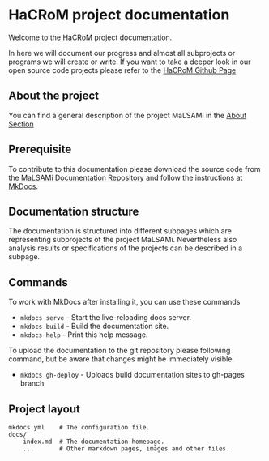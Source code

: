 # HaCRoM project documentation


Welcome to the HaCRoM project documentation.

In here we will document our progress and almost all subprojects or programs
we will create or write.
If you want to take a deeper look in our open source code projects please refer to the [HaCRoM Github Page](https://github.com/hacrom)

## About the project

You can find a general description of the project MaLSAMi in the [About Section](https://malsami.github.io/documentation/about/)

## Prerequisite

To contribute to this documentation please download the source code from the [MaLSAMi Documentation Repository]()
and follow the instructions at [MkDocs](http://www.mkdocs.org/#installation).

## Documentation structure

The documentation is structured into different subpages which are representing subprojects of the project MaLSAMi.
Nevertheless also analysis results or specifications of the projects can be described in a subpage.


## Commands

To work with MkDocs after installing it, you can use these commands

* `mkdocs serve` - Start the live-reloading docs server.
* `mkdocs build` - Build the documentation site.
* `mkdocs help` - Print this help message.

To upload the documentation to the git repository please following command, but be aware that changes might be immediately visible.

* `mkdocs gh-deploy` - Uploads build documentation sites to gh-pages branch

## Project layout

    mkdocs.yml    # The configuration file.
    docs/
        index.md  # The documentation homepage.
        ...       # Other markdown pages, images and other files.
